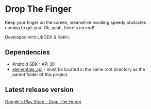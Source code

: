 # Drop The Finger

Keep your finger on the screen, meanwhile avoiding speedy obstacles coming to get you!
Oh, yeah, there's no end!

Developed with LibGDX & Kotlin.

## Dependencies

* Android SDK : API 30
* [elementalg_api](https://github.com/elementalg/elementalg-api) - must be located in the same root directory as the parent folder of this project.

## Latest release version

[Google's Play Store - Drop The Finger](https://play.google.com/store/apps/details?id=com.elementalg.minigame)

